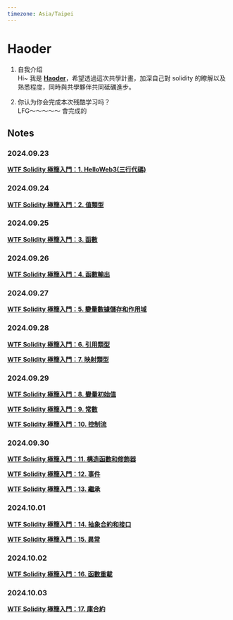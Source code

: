 ```yaml
---
timezone: Asia/Taipei
---
```


# Haoder

1. 自我介绍  
Hi~ 我是 [**Haoder**](<https://github.com/hau823823>)，希望透過這次共學計畫，加深自己對 solidity 的瞭解以及熟悉程度，同時與共學夥伴共同砥礪進步。

2. 你认为你会完成本次残酷学习吗？  
LFG～～～～～ 會完成的

## Notes

<!-- Content_START -->

### 2024.09.23

[**WTF Solidity 極簡入門：1. HelloWeb3(三行代碼)**](<content/Haoder/md/101.md>)

### 2024.09.24  

[**WTF Solidity 極簡入門：2. 值類型**](<content/Haoder/md/102.md>)

### 2024.09.25

[**WTF Solidity 極簡入門：3. 函數**](<content/Haoder/md/103.md>)

### 2024.09.26

[**WTF Solidity 極簡入門：4. 函數輸出**](<content/Haoder/md/104.md>)

### 2024.09.27

[**WTF Solidity 極簡入門：5. 變量數據儲存和作用域**](<content/Haoder/md/105.md>)

### 2024.09.28

[**WTF Solidity 極簡入門：6. 引用類型**](<content/Haoder/md/106.md>)

[**WTF Solidity 極簡入門：7. 映射類型**](<content/Haoder/md/107.md>)

### 2024.09.29

[**WTF Solidity 極簡入門：8. 變量初始值**](<content/Haoder/md/108.md>)

[**WTF Solidity 極簡入門：9. 常數**](<content/Haoder/md/109.md>)

[**WTF Solidity 極簡入門：10. 控制流**](<content/Haoder/md/110.md>)

### 2024.09.30

[**WTF Solidity 極簡入門：11. 構造函數和修飾器**](<content/Haoder/md/111.md>)

[**WTF Solidity 極簡入門：12. 事件**](<content/Haoder/md/112.md>)

[**WTF Solidity 極簡入門：13. 繼承**](<content/Haoder/md/113.md>)

### 2024.10.01

[**WTF Solidity 極簡入門：14. 抽象合約和接口**](<content/Haoder/md/114.md>)

[**WTF Solidity 極簡入門：15. 異常**](<content/Haoder/md/115.md>)

### 2024.10.02

[**WTF Solidity 極簡入門：16. 函數重載**](<content/Haoder/md/216.md>)

### 2024.10.03

[**WTF Solidity 極簡入門：17. 庫合約**](<content/Haoder/md/217.md>)

<!-- Content_END -->
